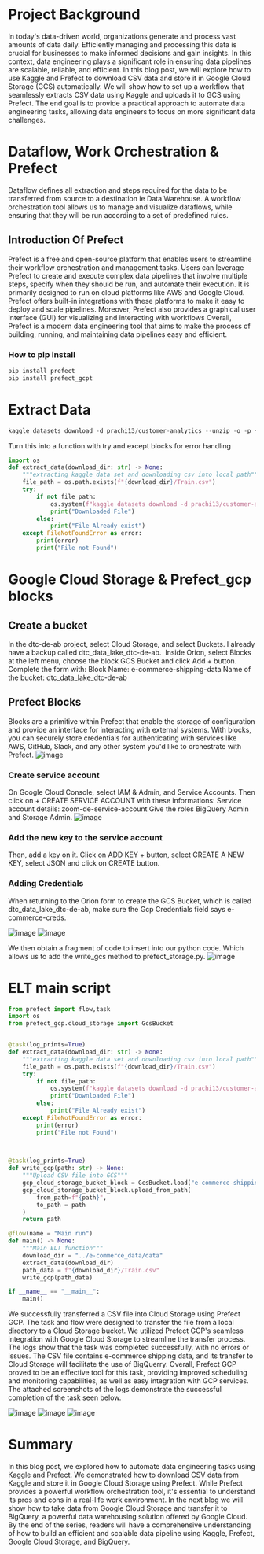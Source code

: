 # Project Background 
In today's data-driven world, organizations generate and process vast amounts of data daily. Efficiently managing and processing this data is crucial for businesses to make informed decisions and gain insights. In this context, data engineering plays a significant role in ensuring data pipelines are scalable, reliable, and efficient.
In this blog post, we will explore how to use Kaggle and Prefect to download CSV data and store it in Google Cloud Storage (GCS) automatically. We will show how to set up a workflow that seamlessly extracts CSV data using Kaggle and uploads it to GCS using Prefect. The end goal is to provide a practical approach to automate data engineering tasks, allowing data engineers to focus on more significant data challenges.

# Dataflow, Work Orchestration & Prefect 
Dataflow defines all extraction and steps required for the data to be transferred from source to a destination ie Data Warehouse.
A workflow orchestration tool allows us to manage and visualize dataflows, while ensuring that they will be run according to a set of predefined rules.
## Introduction Of Prefect 
Prefect is a free and open-source platform that enables users to streamline their workflow orchestration and management tasks. Users can leverage Prefect to create and execute complex data pipelines that involve multiple steps, specify when they should be run, and automate their execution. It is primarily designed to run on cloud platforms like AWS and Google Cloud. Prefect offers built-in integrations with these platforms to make it easy to deploy and scale pipelines.
Moreover, Prefect also provides a graphical user interface (GUI) for visualizing and interacting with workflows
Overall, Prefect is a modern data engineering tool that aims to make the process of building, running, and maintaining data pipelines easy and efficient.

### How to pip install 
```python
pip install prefect 
pip install prefect_gcpt
```

# Extract Data 
```python
kaggle datasets download -d prachi13/customer-analytics --unzip -o -p {download_dir}
```
Turn this into a function with try and except blocks for error handling 
```python
import os 
def extract_data(download_dir: str) -> None:
    """extracting kaggle data set and downloading csv into local path"""
    file_path = os.path.exists(f"{download_dir}/Train.csv")
    try:
        if not file_path:
            os.system(f"kaggle datasets download -d prachi13/customer-analytics --unzip -o -p {download_dir}")
            print("Downloaded File")
        else:
            print("File Already exist")
    except FileNotFoundError as error:
        print(error)
        print("File not Found")
```
# Google Cloud Storage & Prefect_gcp blocks 
## Create a bucket
In the dtc-de-ab project, select Cloud Storage, and select Buckets. I already have a backup called dtc_data_lake_dtc-de-ab. 
Inside Orion, select Blocks at the left menu, choose the block GCS Bucket and click Add + button. Complete the form with:
Block Name: e-commerce-shipping-data
Name of the bucket: dtc_data_lake_dtc-de-ab

## Prefect Blocks
Blocks are a primitive within Prefect that enable the storage of configuration and provide an interface for interacting with external systems. With blocks, you can securely store credentials for authenticating with services like AWS, GitHub, Slack, and any other system you'd like to orchestrate with Prefect.
![image](https://user-images.githubusercontent.com/52333702/234567431-af10f0f2-f6f1-4468-8d03-4e2af43a22e4.png)


### Create service account
On Google Cloud Console, select IAM & Admin, and Service Accounts. Then click on + CREATE SERVICE ACCOUNT with these informations:
Service account details: zoom-de-service-account
Give the roles BigQuery Admin and Storage Admin.
![image](https://user-images.githubusercontent.com/52333702/234567551-e886a1cb-99fd-4b19-91cf-5ad06c2af6ac.png)

### Add the new key to the service account
Then, add a key on it. Click on ADD KEY + button, select CREATE A NEW KEY, select JSON and click on CREATE button.


### Adding Credentials 
When returning to the Orion form to create the GCS Bucket, which is called dtc_data_lake_dtc-de-ab, make sure the Gcp Credentials field says e-commerce-creds.

![image](https://user-images.githubusercontent.com/52333702/234567937-c78b8931-c47c-4ec2-8c39-d146544b1d5e.png)
![image](https://user-images.githubusercontent.com/52333702/234568118-e1b7640a-1d85-4475-91b1-f1010ba85c50.png)

We then obtain a fragment of code to insert into our python code. Which allows us to add the write_gcs method to prefect_storage.py.
![image](https://user-images.githubusercontent.com/52333702/234568298-10c5290a-5f17-4dc6-b3eb-196dcfb57515.png)


# ELT main script 
```python
from prefect import flow,task
import os
from prefect_gcp.cloud_storage import GcsBucket


@task(log_prints=True)
def extract_data(download_dir: str) -> None:
    """extracting kaggle data set and downloading csv into local path"""
    file_path = os.path.exists(f"{download_dir}/Train.csv")
    try:
        if not file_path:
            os.system(f"kaggle datasets download -d prachi13/customer-analytics --unzip -o -p {download_dir}")
            print("Downloaded File")
        else:
            print("File Already exist")
    except FileNotFoundError as error:
        print(error)
        print("File not Found")


 
@task(log_prints=True)
def write_gcp(path: str) -> None:
    """Upload CSV file into GCS"""
    gcp_cloud_storage_bucket_block = GcsBucket.load("e-commerce-shipping-data")
    gcp_cloud_storage_bucket_block.upload_from_path(
        from_path=f"{path}",
        to_path = path
    )
    return path

@flow(name = "Main run")
def main() -> None:
    """Main ELT function"""
    download_dir = "../e-commerce_data/data"
    extract_data(download_dir)
    path_data = f"{download_dir}/Train.csv"
    write_gcp(path_data)

if __name__ == "__main__":
    main()
```

We successfully transferred a CSV file into Cloud Storage using Prefect GCP. The task and flow were designed to transfer the file from a local directory to a Cloud Storage bucket. We utilized Prefect GCP's seamless integration with Google Cloud Storage to streamline the transfer process. The logs show that the task was completed successfully, with no errors or issues. The CSV file contains e-commerce shipping data, and its transfer to Cloud Storage will facilitate the use of BigQuerry. Overall, Prefect GCP proved to be an effective tool for this task, providing improved scheduling and monitoring capabilities, as well as easy integration with GCP services. The attached screenshots of the logs demonstrate the successful completion of the task seen below.

![image](https://user-images.githubusercontent.com/52333702/234568443-7d48ad76-95ef-4848-94bd-b0fb4651df3b.png)
![image](https://user-images.githubusercontent.com/52333702/234568502-d266c99a-9e2b-450f-adda-4e35e6f82733.png)
![image](https://user-images.githubusercontent.com/52333702/234568532-036c7164-c413-4b84-a59d-6f57216a546b.png)

# Summary
In this blog post, we explored how to automate data engineering tasks using Kaggle and Prefect. We demonstrated how to download CSV data from Kaggle and store it in Google Cloud Storage using Prefect. While Prefect provides a powerful workflow orchestration tool, it's essential to understand its pros and cons in a real-life work environment.
In the next blog we will show how to take data from Google Cloud Storage and transfer it to BigQuery, a powerful data warehousing solution offered by Google Cloud. By the end of the series, readers will have a comprehensive understanding of how to build an efficient and scalable data pipeline using Kaggle, Prefect, Google Cloud Storage, and BigQuery.
